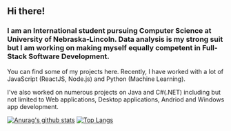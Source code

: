 ## Hi there! 

### I am an International student pursuing Computer Science at University of Nebraska-Lincoln. Data analysis is my strong suit but I am working on making myself equally competent in Full-Stack Software Development.

You can find some of my projects here. Recently, I have worked with a lot of JavaScript (ReactJS, Node.js) and Python (Machine Learning). 

I've also worked on numerous projects on Java and C#(.NET) including but not limited to Web applications, Desktop applications, Andriod and Windows app development.


[![Anurag's github stats](https://github-readme-stats.vercel.app/api?username=rojinadeuja)](https://github.com/anuraghazra/github-readme-stats)
[![Top Langs](https://github-readme-stats.vercel.app/api/top-langs/?username=rojinadeuja)](https://github.com/anuraghazra/github-readme-stats)

<!--
**rojinadeuja/rojinadeuja** is a ✨ _special_ ✨ repository because its `README.md` (this file) appears on your GitHub profile.

## My Top Skills:
Programming Languages: JavaScript(React, Node), Python, C#(.NET), Java, Go

-->
